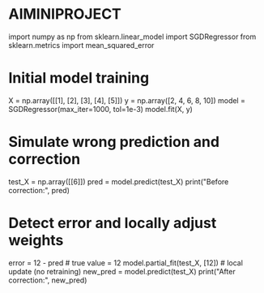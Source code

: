 # AIMINIPROJECT

import numpy as np
from sklearn.linear_model import SGDRegressor
from sklearn.metrics import mean_squared_error

# Initial model training
X = np.array([[1], [2], [3], [4], [5]])
y = np.array([2, 4, 6, 8, 10])
model = SGDRegressor(max_iter=1000, tol=1e-3)
model.fit(X, y)

# Simulate wrong prediction and correction
test_X = np.array([[6]])
pred = model.predict(test_X)
print("Before correction:", pred)

# Detect error and locally adjust weights
error = 12 - pred  # true value = 12
model.partial_fit(test_X, [12])  # local update (no retraining)
new_pred = model.predict(test_X)
print("After correction:", new_pred)
